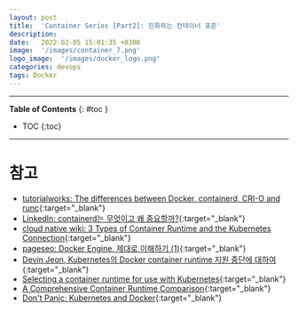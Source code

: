 ```yaml
---
layout: post
title:  'Container Series [Part2]: 진화하는 컨테이너 표준'
description: 
date:   2022-02-05 15:01:35 +0300
image:  '/images/container_7.png'
logo_image:  '/images/docker_logo.png'
categories: devops
tags: Docker
---
```

---

**Table of Contents**
{: #toc }
*  TOC
{:toc}

---

# 참고
- [tutorialworks: The differences between Docker, containerd, CRI-O and runc](https://www.tutorialworks.com/difference-docker-containerd-runc-crio-oci/){:target="_blank"}
- [LinkedIn: containerd는 무엇이고 왜 중요할까?](https://kr.linkedin.com/pulse/containerd는-무엇이고-왜-중요할까-sean-lee){:target="_blank"}
- [cloud native wiki: 3 Types of Container Runtime and the Kubernetes Connection](https://www.aquasec.com/cloud-native-academy/container-security/container-runtime/){:target="_blank"}
- [pageseo: Docker Engine, 제대로 이해하기 (1)](https://gngsn.tistory.com/128){:target="_blank"}
- [Devin Jeon, Kubernetes의 Docker container runtime 지원 중단에 대하여](https://blog.hyojun.me/5){:target="_blank"}
- [Selecting a container runtime for use with Kubernetes](https://joejulian.name/post/kubernetes-container-engine-comparison/){:target="_blank"}
- [A Comprehensive Container Runtime Comparison](https://www.capitalone.com/tech/cloud/container-runtime/){:target="_blank"}
- [Don't Panic: Kubernetes and Docker](https://kubernetes.io/blog/2020/12/02/dont-panic-kubernetes-and-docker/){:target="_blank"}